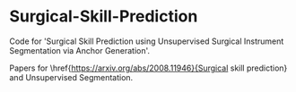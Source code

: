 # Surgical-Skill-Prediction

Code for 'Surgical Skill Prediction using Unsupervised Surgical Instrument Segmentation via Anchor Generation'.

Papers for \href{https://arxiv.org/abs/2008.11946}{Surgical skill prediction} and Unsupervised Segmentation.

